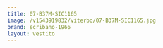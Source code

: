```yaml
---
title: 07-B37M-SIC1165
image: /v1543919832/viterbo/07-B37M-SIC1165.jpg
brand: scribano-1966
layout: vestito
---
```

